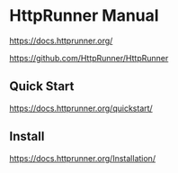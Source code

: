 # HttpRunner Manual

<https://docs.httprunner.org/>

<https://github.com/HttpRunner/HttpRunner>

## Quick Start

<https://docs.httprunner.org/quickstart/>

## Install

<https://docs.httprunner.org/Installation/>
